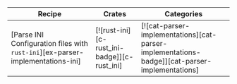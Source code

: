 | Recipe | Crates | Categories |
|--------|--------|------------|
| [Parse INI Configuration files with `rust-ini`][ex-parser-implementations-ini] | [![rust-ini][c-rust_ini-badge]][c-rust_ini] | [![cat-parser-implementations][cat-parser-implementations-badge]][cat-parser-implementations] |

<div class="hidden">
</div>
